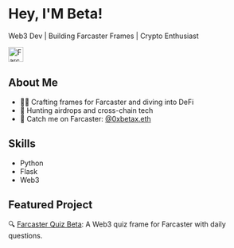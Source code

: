 # Hey, I'M Beta!

Web3 Dev | Building Farcaster Frames | Crypto Enthusiast

<a href="https://farcaster.xyz/0xbetax.eth">
  <img src="https://iili.io/3mIYqOb.png" alt="Farcaster" height="30"/>
</a>

## About Me
- 🧑‍💻 Crafting frames for Farcaster and diving into DeFi
- 🌌 Hunting airdrops and cross-chain tech
- 📩 Catch me on Farcaster: [@0xbetax.eth](https://farcaster.xyz/0xbetax.eth)

## Skills
- Python
- Flask
- Web3

## Featured Project
🔍 [Farcaster Quiz Beta](https://github.com/0xbetax/farcaster-quiz): A Web3 quiz frame for Farcaster with daily questions.
